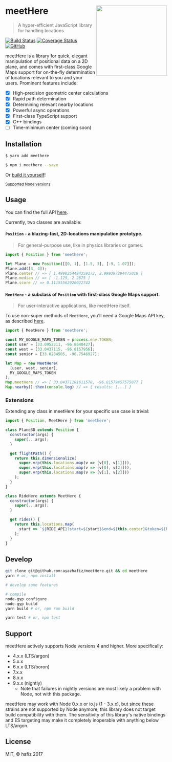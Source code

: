 # meetHere <img src="https://cdn.rawgit.com/ayazhafiz/meetHere/master/meetHere.svg" height=220 align="right"/>
> A hyper-efficient JavaScript library for handling locations.

[![Build Status](https://travis-ci.org/ayazhafiz/meetHere.svg?branch=master)](https://travis-ci.org/ayazhafiz/meetHere)
[![Coverage Status](https://coveralls.io/repos/github/ayazhafiz/meetHere/badge.svg?branch=master)](https://coveralls.io/github/ayazhafiz/meetHere?branch=master)
[![GitHub](https://img.shields.io/badge/View%20On-GitHub-blue.svg)](https://github.com/ayazhafiz/meetHere)

meetHere is a library for quick, elegant manipulation of positional data on a 2D
plane, and comes with first-class Google Maps support for on-the-fly
determination of locations relevant to you and your users. Prominent features
include:
- [x] High-precision geometric center calculations
- [x] Rapid path determination
- [x] Determining relevant nearby locations
- [x] Powerful async operations
- [x] First-class TypeScript support
- [x] C++ bindings
- [ ] Time-minimum center (coming soon)

## Installation
```bash
$ yarn add meethere
```

```bash
$ npm i meethere --save
```

Or [build it yourself](#develop)!

<sub>[Supported Node versions]('#support')</sub>

## Usage
You can find the full API [here](http://meethere.js.org).

Currently, two classes are available:

#### `Position` - a blazing-fast, 2D-locations manipulation prototype.
> For general-purpose use, like in physics libraries or games.

```javascript
import { Position } from 'meethere';

let Plane = new Position([[0, 1], [1.5, 3], [-9, 1.07]]);
Plane.add([3, 4]);
Plane.center // => [ 1.4990254494359172, 2.999397294475018 ]
Plane.median // => [ -1.125, 2.2675 ]
Plane.score // => 0.11155562920022742
```

#### `MeetHere` - a subclass of `Position` with first-class Google Maps support.
> For user-interactive applications, like meetHere itself.

To use non-super methods of `MeetHere`, you'll need a Google Maps API key, as
described
[here](https://github.com/googlemaps/google-maps-services-js#api-keys).

```javascript
import { MeetHere } from 'meethere';

const MY_GOOGLE_MAPS_TOKEN = process.env.TOKEN;
const user = [33.0952311, -96.8640427];
const west = [33.0437115, -96.8157956];
const senior = [33.0284505, -96.7546927];

let Map = new MeetHere(
  [user, west, senior],
  MY_GOOGLE_MAPS_TOKEN
);
Map.meetHere // => [ 33.04371181611578, -96.81579457575877 ]
Map.nearby().then(console.log) // => { results: [...] }
```

### Extensions

Extending any class in meetHere for your specific use case is trivial:

```javascript
import { Position, MeetHere } from 'meethere';

class Plane3D extends Position {
  constructor(args) {
    super(...args);
  }

  get flightPath() {
    return this.dimensionalize(
      super.vrp(this.locations.map(v => [v[0], v[1]])),
      super.vrp(this.locations.map(v => [v[0], v[2]])),
      super.vrp(this.locations.map(v => [v[1], v[2]]))
    );
  }
}

class RideHere extends MeetHere {
  constructor(args) {
    super(...args);
  }

  get rides() {
    return this.locations.map(
      start => `${RIDE_API}?start=${start}&end=${this.center}&token=${RIDE_TKN}`
    );
  }
}
```

## Develop
```bash
git clone git@github.com:ayazhafiz/meetHere.git && cd meetHere
yarn # or, npm install

# develop some features

# compile
node-gyp configure
node-gyp build
yarn build # or, npm run build

yarn test # or, npm test
```

## Support
meetHere actively supports Node versions 4 and higher. More specifically:
- 4.x.x (LTS/argon)
- 5.x.x
- 6.x.x (LTS/boron)
- 7.x.x
- 8.x.x
- 9.x.x (nightly)
  * Note that failures in nightly versions are most likely a problem with Node,
  not with this package.

meetHere may work with Node 0.x.x or io.js (1 - 3.x.x), but since these strains
are not supported by Node anymore, this library does not target build
compatibility with them. The sensitivity of this library's native bindings and
ES targeting may make it completely inoperable with anything below LTS/argon.

## License
MIT, &copy; hafiz 2017
